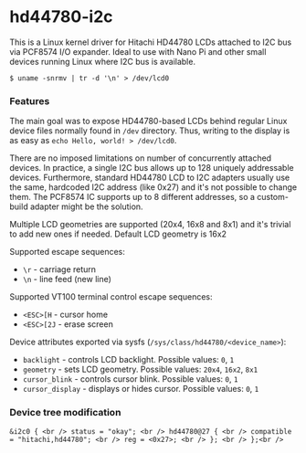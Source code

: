 # hd44780-i2c
This is a Linux kernel driver for Hitachi HD44780 LCDs attached to I2C bus via PCF8574 I/O expander. Ideal to use with Nano Pi and other small devices running Linux where I2C bus is available.

`$ uname -snrmv | tr -d '\n' > /dev/lcd0`

### Features
The main goal was to expose HD44780-based LCDs behind regular Linux device files normally found in `/dev` directory. Thus, writing to the display is as easy as `echo Hello, world! > /dev/lcd0`.

There are no imposed limitations on number of concurrently attached devices. In practice, a single I2C bus allows up to 128 uniquely addressable devices. Furthermore, standard HD44780 LCD to I2C adapters usually use the same, hardcoded I2C address (like 0x27) and it's not possible to change them. The PCF8574 IC supports up to 8 different addresses, so a custom-build adapter might be the solution.

Multiple LCD geometries are supported (20x4, 16x8 and 8x1) and it's trivial to add new ones if needed. Default LCD geometry is 16x2

Supported escape sequences:
* `\r` - carriage return
* `\n` - line feed (new line)

Supported VT100 terminal control escape sequences:
* `<ESC>[H` - cursor home
* `<ESC>[2J` - erase screen

Device attributes exported via sysfs (`/sys/class/hd44780/<device_name>`):
* `backlight` - controls LCD backlight. Possible values: `0`, `1`
* `geometry` - sets LCD geometry. Possible values: `20x4`, `16x2`, `8x1`
* `cursor_blink` - controls cursor blink. Possible values: `0`, `1`
* `cursor_display` - displays or hides cursor. Possible values: `0`, `1`

### Device tree modification
`&i2c0 { <br />
	status = "okay"; <br />
	hd44780@27 { <br />
			compatible = "hitachi,hd44780"; <br />
			reg = <0x27>; <br />
	}; <br />
};<br />`
